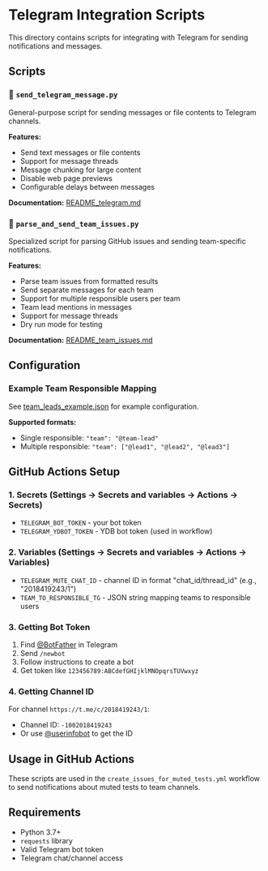 # Telegram Integration Scripts

This directory contains scripts for integrating with Telegram for sending notifications and messages.

## Scripts

### 📨 `send_telegram_message.py`
General-purpose script for sending messages or file contents to Telegram channels.

**Features:**
- Send text messages or file contents
- Support for message threads
- Message chunking for large content
- Disable web page previews
- Configurable delays between messages

**Documentation:** [README_telegram.md](README_telegram.md)

### 👥 `parse_and_send_team_issues.py`
Specialized script for parsing GitHub issues and sending team-specific notifications.

**Features:**
- Parse team issues from formatted results
- Send separate messages for each team
- Support for multiple responsible users per team
- Team lead mentions in messages
- Support for message threads
- Dry run mode for testing

**Documentation:** [README_team_issues.md](README_team_issues.md)

## Configuration

### Example Team Responsible Mapping
See [team_leads_example.json](team_leads_example.json) for example configuration.

**Supported formats:**
- Single responsible: `"team": "@team-lead"`
- Multiple responsible: `"team": ["@lead1", "@lead2", "@lead3"]`

## GitHub Actions Setup

### 1. Secrets (Settings → Secrets and variables → Actions → Secrets)
- `TELEGRAM_BOT_TOKEN` - your bot token
- `TELEGRAM_YDBOT_TOKEN` - YDB bot token (used in workflow)

### 2. Variables (Settings → Secrets and variables → Actions → Variables)
- `TELEGRAM_MUTE_CHAT_ID` - channel ID in format "chat_id/thread_id" (e.g., "2018419243/1")
- `TEAM_TO_RESPONSIBLE_TG` - JSON string mapping teams to responsible users

### 3. Getting Bot Token
1. Find [@BotFather](https://t.me/BotFather) in Telegram
2. Send `/newbot`
3. Follow instructions to create a bot
4. Get token like `123456789:ABCdefGHIjklMNOpqrsTUVwxyz`

### 4. Getting Channel ID
For channel `https://t.me/c/2018419243/1`:
- Channel ID: `-1002018419243`
- Or use [@userinfobot](https://t.me/userinfobot) to get the ID

## Usage in GitHub Actions

These scripts are used in the `create_issues_for_muted_tests.yml` workflow to send notifications about muted tests to team channels.

## Requirements

- Python 3.7+
- `requests` library
- Valid Telegram bot token
- Telegram chat/channel access